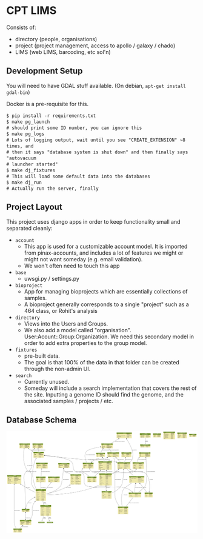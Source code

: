 # CPT LIMS

Consists of:

- directory (people, organisations)
- project (project management, access to apollo / galaxy / chado)
- LIMS (web LIMS, barcoding, etc sol'n)

## Development Setup

You will need to have GDAL stuff available. (On debian, `apt-get install gdal-bin`)

Docker is a pre-requisite for this.

```
$ pip install -r requirements.txt
$ make pg_launch
# should print some ID number, you can ignore this
$ make pg_logs
# Lots of logging output, wait until you see "CREATE_EXTENSION" ~8 times, and
# then it says "database system is shut down" and then finally says "autovacuum
# launcher started"
$ make dj_fixtures
# This will load some default data into the databases
$ make dj_run
# Actually run the server, finally
```

## Project Layout

This project uses django apps in order to keep functionality small and separated cleanly:

- `account`
	- This app is used for a customizable account model. It is imported from pinax-accounts, and includes a lot of features we might or might not want someday (e.g. email validation).
	- We won't often need to touch this app
- `base`
	- uwsgi.py / settings.py
- `bioproject`
	- App for managing bioprojects which are essentially collections of samples.
	- A bioproject generally corresponds to a single "project" such as a 464 class, or Rohit's analysis
- `directory`
	- Views into the Users and Groups.
	- We also add a model called "organisation". User:Acount::Group:Organization. We need this secondary model in order to add extra properties to the group model.
- `fixtures`
	- pre-built data.
	- The goal is that 100% of the data in that folder can be created through the non-admin UI.
- `search`
	- Currently unused.
	- Someday will include a search implementation that covers the rest of the site. Inputting a genome ID should find the genome, and the associated samples / projects / etc.

## Database Schema

![](./models.png)
